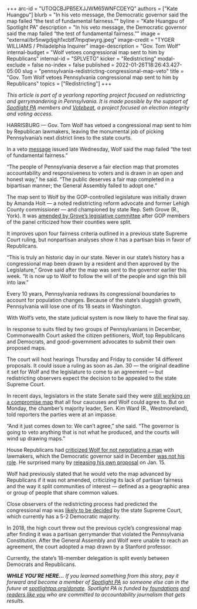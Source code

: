 +++
arc-id = "UTOQCBJPB5EXJJWM65WNFCDEYQ"
authors = ["Kate Huangpu"]
blurb = "In his veto message, the Democratic governor said the map failed “the test of fundamental fairness.”"
byline = "Kate Huangpu of Spotlight PA"
description = "In his veto message, the Democratic governor said the map failed “the test of fundamental fairness.”"
image = "external/br5nwgdjqjh1xcbtf7mpqtwyrg.jpeg"
image-credit = "TYGER WILLIAMS / Philadelphia Inquirer"
image-description = "Gov. Tom Wolf"
internal-budget = "Wolf vetoes congressional map sent to him by Republicans"
internal-id = "SPLVETO"
kicker = "Redistricting"
modal-exclude = false
no-index = false
published = 2022-01-26T18:26:43.427-05:00
slug = "pennsylvania-redistricting-congressional-map-veto"
title = "Gov. Tom Wolf vetoes Pennsylvania congressional map sent to him by Republicans"
topics = ["Redistricting"]
+++

<i>This article is part of a yearlong reporting project focused on redistricting and gerrymandering in Pennsylvania. It is made possible by the support of </i><a href="https://www.spotlightpa.org/"><i>Spotlight PA</i></a><i> members and </i><a href="https://votebeat.org/"><i>Votebeat</i></a><i>, a project focused on election integrity and voting access.</i>

HARRISBURG — Gov. Tom Wolf has vetoed a congressional map sent to him by Republican lawmakers, leaving the monumental job of picking Pennsylvania’s next district lines to the state courts.

In a veto <a href="https://web.archive.org/web/20230117122329/https://www.governor.pa.gov/wp-content/uploads/2022/01/20220126-HB-2146-Veto-Message.pdf">message</a> issued late Wednesday, Wolf said the map failed “the test of fundamental fairness.”

“The people of Pennsylvania deserve a fair election map that promotes accountability and responsiveness to voters and is drawn in an open and honest way,” he said. “The public deserves a fair map completed in a bipartisan manner; the General Assembly failed to adopt one.”

<script src="https://www.spotlightpa.org/embed.js" async></script><div data-spl-embed-version="1" data-spl-src="https://www.spotlightpa.org/embeds/newsletter/"></div>

The map sent to Wolf by the GOP-controlled legislature was initially drawn by Amanda Holt — a noted redistricting reform advocate and former Lehigh County commissioner — and championed by state Rep. Seth Grove (R., York). It was <a href="https://www.spotlightpa.org/news/2021/12/pa-congressional-maps-proposed-redistricting/">amended by Grove’s legislative committee</a> after GOP members of the panel criticized how their counties were split.

It improves upon four fairness criteria outlined in a previous state Supreme Court ruling, but nonpartisan analyses show it has a partisan bias in favor of Republicans.

“This is truly an historic day in our state. Never in our state’s history has a congressional map been drawn by a resident and then approved by the Legislature,” Grove said after the map was sent to the governor earlier this week. “It is now up to Wolf to follow the will of the people and sign this bill into law.”

Every 10 years, Pennsylvania redraws its congressional boundaries to account for population changes. Because of the state’s sluggish growth, Pennsylvania will lose one of its 18 seats in Washington.

With Wolf’s veto, the state judicial system is now likely to have the final say.

In response to suits filed by two groups of Pennsylvanians in December, Commonwealth Court asked the citizen petitioners, Wolf, top Republicans and Democrats, and good-government advocates to submit their own proposed maps.

The court will host hearings Thursday and Friday to consider 14 different proposals. It could issue a ruling as soon as Jan. 30 — the original deadline it set for Wolf and the legislature to come to an agreement — but redistricting observers expect the decision to be appealed to the state Supreme Court.

In recent days, legislators in the state Senate said they were <a href="https://www.spotlightpa.org/news/2022/01/pennsylvania-redistricting-congressional-map-final-passage-tom-wolf/" target="_blank">still working on a compromise map</a> that all four caucuses and Wolf could agree to. But on Monday, the chamber’s majority leader, Sen. Kim Ward (R., Westmoreland), told reporters the parties were at an impasse.

“And it just comes down to: We can’t agree,” she said. “The governor is going to veto anything that is not what he produced, and the courts will wind up drawing maps.” 

House Republicans had <a href="http://www.repgrove.com/News/24064/Latest-News/House-Republican-Leadership,-Grove-Disappointed-Wolf-Declined-Public-Meeting-on-Redistricting">criticized Wolf for not negotiating a map</a> with lawmakers, which the Democratic governor said in December <a href="https://www.abc27.com/news/this-week-in-pennsylvania/pennsylvania-politics/gov-wolf-says-negotiating-a-new-congressional-map-is-not-his-role/">was not his role</a>. He surprised many by <a href="https://davesredistricting.org/maps#ratings::fe2ff034-a707-4d2f-a781-60eb79ea8b7d">releasing his own proposal</a> on Jan. 15.

<script src="https://www.spotlightpa.org/embed.js" async></script><div data-spl-embed-version="1" data-spl-src="https://www.spotlightpa.org/embeds/donate/"></div>

Wolf had previously stated that he would veto the map advanced by Republicans if it was not amended, criticizing its lack of partisan fairness and the way it split communities of interest — defined as a geographic area or group of people that share common values.

Close observers of the redistricting process had predicted the congressional map was <a href="https://www.spotlightpa.org/news/2021/04/pa-redistricting-congressional-map-lawsuit-marc-elias-census-data/" target="_blank">likely to be decided</a> by the state Supreme Court, which currently has a 5-2 Democratic majority. 

In 2018, the high court threw out the previous cycle’s congressional map after finding it was a partisan gerrymander that violated the Pennsylvania Constitution. After the General Assembly and Wolf were unable to reach an agreement, the court adopted a map drawn by a Stanford professor.

Currently, the state’s 18-member delegation is split evenly between Democrats and Republicans.

<i><b>WHILE YOU’RE HERE...</b></i><i> If you learned something from this story, pay it forward and become a member of </i><a href="https://www.spotlightpa.org/"><i>Spotlight PA</i></a><i> so someone else can in the future at </i><a href="http://spotlightpa.org/donate"><i>spotlightpa.org/donate</i></a><i>. Spotlight PA is funded by</i><a href="https://www.spotlightpa.org/support"><i> foundations</i></a><i> </i><a href="https://www.spotlightpa.org/support"><i>and readers like you</i></a><i> who are committed to accountability journalism that gets results.</i>
